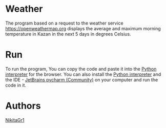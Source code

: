 # Weather
The program based on a request to the weather service <a href="https://openweathermap.org" target="_blank">https://openweathermap.org</a> displays the average and maximum morning temperature in Kazan in the next 5 days in degrees Celsius.


# Run
To run the program, You can copy the code and paste it into the <a href="https://brython.info/console.html" target="_blank">Python interpreter</a> for the browser.
You can also install the <a href="https://www.python.org/downloads/" target="_blank">Python interpreter</a> and the IDE - <a href="https://www.jetbrains.com/pycharm/download" target="_blank">JetBrains pycharm (Community)</a> on your computer and run the code in it.


# Authors
<a href="https://github.com/NikitaGr1" target="_blank">NikitaGr1</a>
